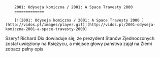 
        2001: Odyseja komiczna / 2001: A Space Travesty 2000 
        =============
        
        [![2001: Odyseja komiczna / 2001: A Space Travesty 2000 ](http://vidos.pl/images/player.gif)](http://vidos.pl/2001-odyseja-komiczna-2001-a-space-travesty-2000)
        
        
 Szeryf Richard Dix dowiaduje się, że prezydent Stanów Zjednoczonych został uwięziony na Księżycu, a miejsce głowy państwa zajął na Ziemi zobacz pełny opis
    